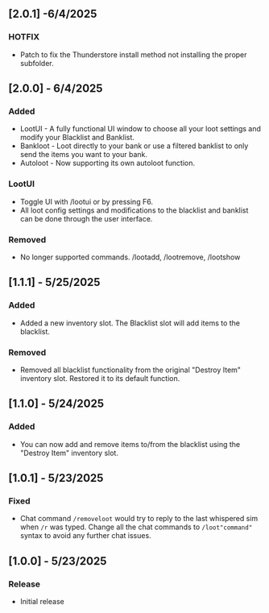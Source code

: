 ## [2.0.1] -6/4/2025
### HOTFIX
- Patch to fix the Thunderstore install method not installing the proper subfolder. 

## [2.0.0] - 6/4/2025
### Added 
- LootUI - A fully functional UI window to choose all your loot settings and modify your Blacklist and Banklist.
- Bankloot - Loot directly to your bank or use a filtered banklist to only send the items you want to your bank.
- Autoloot - Now supporting its own autoloot function.

### LootUI
- Toggle UI with /lootui or by pressing F6.
- All loot config settings and modifications to the blacklist and banklist can be done through the user interface.

### Removed
- No longer supported commands. /lootadd, /lootremove, /lootshow

## [1.1.1] - 5/25/2025
### Added
- Added a new inventory slot. The Blacklist slot will add items to the blacklist.

### Removed
- Removed all blacklist functionality from the original "Destroy Item" inventory slot. Restored it to its default function.

## [1.1.0] - 5/24/2025
### Added
- You can now add and remove items to/from the blacklist using the "Destroy Item" inventory slot.

## [1.0.1] - 5/23/2025
### Fixed
- Chat command `/removeloot` would try to reply to the last whispered sim when `/r` was typed. Change all the chat commands to `/loot"command"` syntax to avoid any further chat issues.

## [1.0.0] - 5/23/2025
### Release
- Initial release